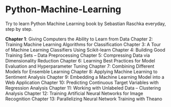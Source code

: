 # Python-Machine-Learning

Try to learn Python Machine Learning book by Sebastian Raschka everyday, step by step.

**Chapter 1**: Giving Computers the Ability to Learn from Data
Chapter 2: Training Machine Learning Algorithms for Classification
Chapter 3: A Tour of Machine Learning Classifiers Using Scikit-learn
Chapter 4: Building Good Training Sets – Data Preprocessing
Chapter 5: Compressing Data via Dimensionality Reduction
Chapter 6: Learning Best Practices for Model Evaluation and Hyperparameter Tuning
Chapter 7: Combining Different Models for Ensemble Learning
Chapter 8: Applying Machine Learning to Sentiment Analysis
Chapter 9: Embedding a Machine Learning Model into a Web Application
Chapter 10: Predicting Continuous Target Variables with Regression Analysis
Chapter 11: Working with Unlabeled Data – Clustering Analysis
Chapter 12: Training Artificial Neural Networks for Image Recognition
Chapter 13: Parallelizing Neural Network Training with Theano
